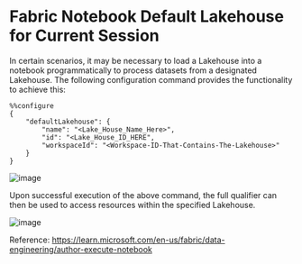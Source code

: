 # Fabric Notebook Default Lakehouse for Current Session
<link rel="icon" href="articles/fabric_16_color.svg" type="image/x-icon" >


In certain scenarios, it may be necessary to load a Lakehouse into a notebook programmatically to process datasets from a designated Lakehouse. The following configuration command provides the functionality to achieve this:

```
%%configure
{
    "defaultLakehouse": { 
        "name": "<Lake_House_Name_Here>",
        "id": "<Lake_House_ID_HERE",
        "workspaceId": "<Workspace-ID-That-Contains-The-Lakehouse>" 
    }
}
```

![image](https://github.com/user-attachments/assets/6ba178eb-2414-47cd-9ecf-94afddbd1434)



Upon successful execution of the above command, the full qualifier can then be used to access resources within the specified Lakehouse.

![image](https://github.com/user-attachments/assets/4a0c75e0-2d66-4246-8591-b619f75f3762)


Reference: https://learn.microsoft.com/en-us/fabric/data-engineering/author-execute-notebook
